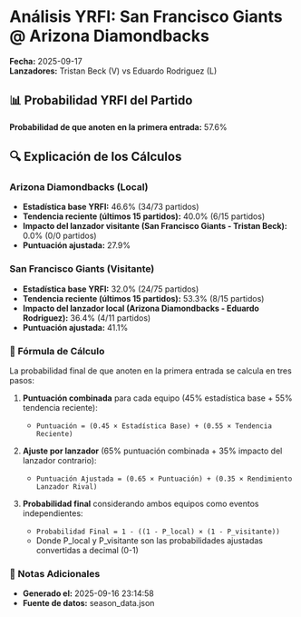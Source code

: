# Análisis YRFI: San Francisco Giants @ Arizona Diamondbacks

**Fecha:** 2025-09-17  
**Lanzadores:** Tristan Beck (V) vs Eduardo Rodriguez (L)

## 📊 Probabilidad YRFI del Partido

**Probabilidad de que anoten en la primera entrada:** 57.6%

## 🔍 Explicación de los Cálculos

### Arizona Diamondbacks (Local)
- **Estadística base YRFI:** 46.6% (34/73 partidos)
- **Tendencia reciente (últimos 15 partidos):** 40.0% (6/15 partidos)
- **Impacto del lanzador visitante (San Francisco Giants - Tristan Beck):** 0.0% (0/0 partidos)
- **Puntuación ajustada:** 27.9%

### San Francisco Giants (Visitante)
- **Estadística base YRFI:** 32.0% (24/75 partidos)
- **Tendencia reciente (últimos 15 partidos):** 53.3% (8/15 partidos)
- **Impacto del lanzador local (Arizona Diamondbacks - Eduardo Rodriguez):** 36.4% (4/11 partidos)
- **Puntuación ajustada:** 41.1%

### 📝 Fórmula de Cálculo

La probabilidad final de que anoten en la primera entrada se calcula en tres pasos:

1. **Puntuación combinada** para cada equipo (45% estadística base + 55% tendencia reciente):
   - `Puntuación = (0.45 × Estadística Base) + (0.55 × Tendencia Reciente)`

2. **Ajuste por lanzador** (65% puntuación combinada + 35% impacto del lanzador contrario):
   - `Puntuación Ajustada = (0.65 × Puntuación) + (0.35 × Rendimiento Lanzador Rival)`

3. **Probabilidad final** considerando ambos equipos como eventos independientes:
   - `Probabilidad Final = 1 - ((1 - P_local) × (1 - P_visitante))`
   - Donde P_local y P_visitante son las probabilidades ajustadas convertidas a decimal (0-1)

### 📌 Notas Adicionales

- **Generado el:** 2025-09-16 23:14:58
- **Fuente de datos:** season_data.json
